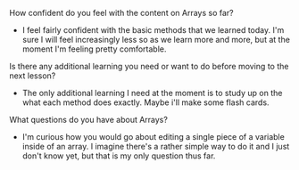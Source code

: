 How confident do you feel with the content on Arrays so far?
 - I feel fairly confident with the basic methods that we learned today. I'm sure I will feel increasingly less so as we learn more and more, but at the moment I'm feeling pretty comfortable.

Is there any additional learning you need or want to do before moving to the next lesson?
 - The only additional learning I need at the moment is to study up on the what each method does exactly. Maybe i'll make some flash cards.

What questions do you have about Arrays?
 - I'm curious how you would go about editing a single piece of a variable inside of an array. I imagine there's a rather simple way to do it and I just don't know yet, but that is my only question thus far.